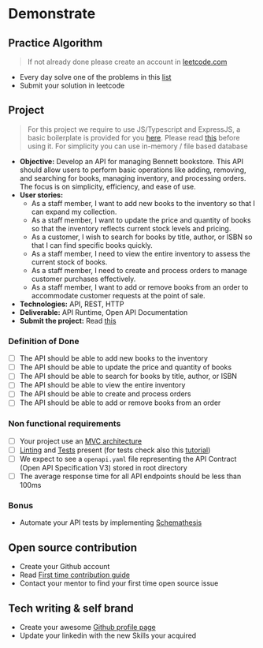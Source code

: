 # Demonstrate

## Practice Algorithm

> If not already done please create an account in [leetcode.com](https://leetcode.com)

- Every day solve one of the problems in this [list](https://leetcode.com/list/pwxn6afr)
- Submit your solution in leetcode


## Project

> For this project we require to use JS/Typescript and ExpressJS, a basic boilerplate is provided for you [here](https://github.com/full-stack-masterclass/fsm-projects-W2024). Please read [this](../../how-to-submit.md) before using it.
> For simplicity you can use in-memory / file based database

- **Objective:** Develop an API for managing Bennett bookstore. This API should allow users to perform basic operations like adding, removing, and searching for books, managing inventory, and processing orders. The focus is on simplicity, efficiency, and ease of use. 
- **User stories:**
  - As a staff member, I want to add new books to the inventory so that I can expand my collection.
  - As a staff member, I want to update the price and quantity of books so that the inventory reflects current stock levels and pricing.
  - As a customer, I wish to search for books by title, author, or ISBN so that I can find specific books quickly.
  - As a staff member, I need to view the entire inventory to assess the current stock of books.
  - As a staff member, I need to create and process orders to manage customer purchases effectively.
  - As a staff member, I want to add or remove books from an order to accommodate customer requests at the point of sale.
- **Technologies:** API, REST, HTTP
- **Deliverable:** API Runtime, Open API Documentation
- **Submit the project:** Read [this](../../how-to-submit.md)

### Definition of Done

- [ ] The API should be able to add new books to the inventory
- [ ] The API should be able to update the price and quantity of books
- [ ] The API should be able to search for books by title, author, or ISBN
- [ ] The API should be able to view the entire inventory
- [ ] The API should be able to create and process orders
- [ ] The API should be able to add or remove books from an order

### Non functional requirements

- [ ] Your project use an [MVC architecture](https://www.scaler.com/topics/expressjs-tutorial/creating-mvc-architecture-for-restful-api/)
- [ ] [Linting](https://eslint.org/docs/latest/use/getting-started) and [Tests](https://jestjs.io/docs/getting-started) present (for tests check also this [tutorial](https://medium.com/@natnael.awel/how-to-setup-testing-for-typescript-with-express-js-example-83d3efbb6fd4))
- [ ] We expect to see a `openapi.yaml` file representing the API Contract (Open API Specification V3) stored in root directory
- [ ] The average response time for all API endpoints should be less than 100ms

### Bonus
- Automate your API tests by implementing [Schemathesis](https://schemathesis.readthedocs.io/en/stable/index.html) 



## Open source contribution

- Create your Github account
- Read [First time contribution guide](https://github.com/firstcontributions/first-contributions#first-contributions)
- Contact your mentor to find your first time open source issue


## Tech writing & self brand

- Create your awesome [Github profile page](https://www.sitepoint.com/github-profile-readme/)
- Update your linkedin with the new Skills your acquired
